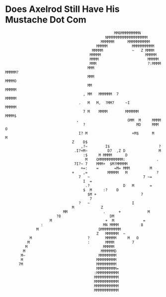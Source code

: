 Does Axelrod Still Have His Mustache Dot Com
========
                                                                                                                                                       
                                                     MM8MMMMMMMMN               
                                                 NMMMMMMMMMMMMMMMMMM            
                                               MMMMMM      MMMMMMMMMM           
                                             MMMMM           MMMMMMMMMM         
                                           MMMMM             ~   Z MMMM         
                                          MMMMM                    MMMMM        
                                          MMMM                      MMMMM       
                                          MMM                       ?:MMMM      
                                         MMM                         MMMMM?     
                                         MMM                          MMMMO     
                                         MM                           MMMMM     
                                       , MM   MMMMMM  7               MMMMM     
                                     .   M   M,  ?MM7     ~I          MMMMM     
                                       7 M    MMMM        MMMMMM      MMMM$     
                                    ,                      OMM  M     MMMM      
                                       ?                       MD     MMM O     
                                     I? M                    +M$      M   M     
                                  Z    D$                                       
                                      ,?~        I$                      ?      
                                   .I?+M~         D7  ,Z D               M      
                                       :$     M MMMM      D                     
                                        M    OMMMMMMMMMMM:              .       
                                   7I?~ 7    MMM+  $M?MMMMM                     
                                      +=:    =       =M= MMM         M          
                                  +    ,=         MMMMM   M             ?       
                                     7   ~                        7 ~=          
                                       I  =                                     
                                        .?               D   M       =          
                                       $  M     :?    D                         
                                         $M +                    7              
                                          7                                     
                                     ?   ~                   I                  
                                  M            Z                                
                              MM                .      +            M           
                           ?8                      DM                           
                        M                        +  M             =             
                    :                           MN MMMM          8              
                  M                           DMMMMMMMMM                        
                                             Z   MMMMMM  ~                      
               M                         ?       MMMMM     M   O                
              M                          :       MMMM        7                  
             M                                  MMMMM                           
            M                                  MMMMMMD                          
           M~                                 MMMMMMMM                          
           M                                 MMMMMMMMM                          
          7M                                 MMMMMMMMM                          
                                             MMMMMMMMM=                         
                                            :MMMMMMMMMM                         
                                            MMMMMMMMMMM                         
                                            MMMMMMMMMMM                         
                                            MMMMMMMMMMM                         
                                            MMMMMMMMMMM                         
